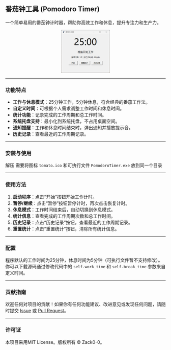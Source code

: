 ## 番茄钟工具 (Pomodoro Timer)

一个简单易用的番茄钟计时器，帮助你高效工作和休息，提升专注力和生产力。

<p align="center">
   <img src="./screenshot.png" alt="番茄钟工具截图" width="30%">
</p>

------

### 功能特点

- **工作与休息模式**：25分钟工作，5分钟休息，符合经典的番茄工作法。
- **自定义时间**：可根据个人需求调整工作时间和休息时间。
- **统计功能**：记录完成的工作周期和总工作时间。
- **系统托盘支持**：最小化到系统托盘，不占用桌面空间。
- **通知提醒**：工作和休息时间结束时，弹出通知并播放提示音。
- **历史记录**：查看最近的工作周期记录。

------

### 安装与使用

解压
需要将图标 `tomato.ico` 和可执行文件 `PomodoroTimer.exe` 放到同一个目录

------

### 使用方法

1. **启动程序**：点击“开始”按钮开始工作计时。
2. **暂停/继续**：点击“暂停”按钮暂停计时，再次点击恢复计时。
3. **休息模式**：工作时间结束后，自动切换到休息模式。
4. **统计信息**：查看完成的工作周期次数和总工作时间。
5. **历史记录**：点击“历史记录”按钮，查看最近的工作周期记录。
6. **重置统计**：点击“重置统计”按钮，清除所有统计信息。

------

### 配置

程序默认的工作时间为25分钟，休息时间为5分钟（可执行文件暂不支持修改）。你可以下载源码通过修改代码中的 `self.work_time` 和 `self.break_time` 参数来自定义时间。

------

### 贡献指南

欢迎任何对项目的贡献！如果你有任何功能建议、改进意见或发现任何问题，请随时提交 [Issue](https://github.com/Zack0-0/PomodoroTimer/issues) 或 [Pull Request](https://github.com/Zack0-0/PomodoroTimer/pulls)。

------

### 许可证

本项目采用MIT License。版权所有 © Zack0-0。